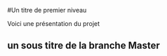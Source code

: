 #Un titre de premier niveau

Voici une présentation du projet

## un sous titre de la branche Master
